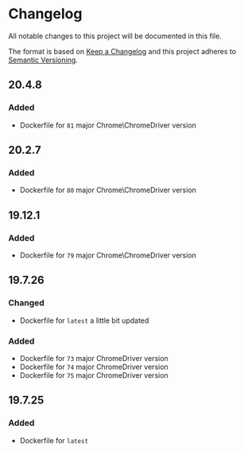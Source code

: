 # Changelog

All notable changes to this project will be documented in this file.

The format is based on [Keep a Changelog][keepachangelog] and this project adheres to [Semantic Versioning][semver].

## 20.4.8

### Added

- Dockerfile for `81` major Chrome\ChromeDriver version

## 20.2.7

### Added

- Dockerfile for `80` major Chrome\ChromeDriver version

## 19.12.1

### Added

- Dockerfile for `79` major Chrome\ChromeDriver version

## 19.7.26

### Changed

- Dockerfile for `latest` a little bit updated

### Added

- Dockerfile for `73` major ChromeDriver version
- Dockerfile for `74` major ChromeDriver version
- Dockerfile for `75` major ChromeDriver version

## 19.7.25

### Added

- Dockerfile for `latest`

[keepachangelog]:https://keepachangelog.com/en/1.0.0/
[semver]:https://semver.org/spec/v2.0.0.html
